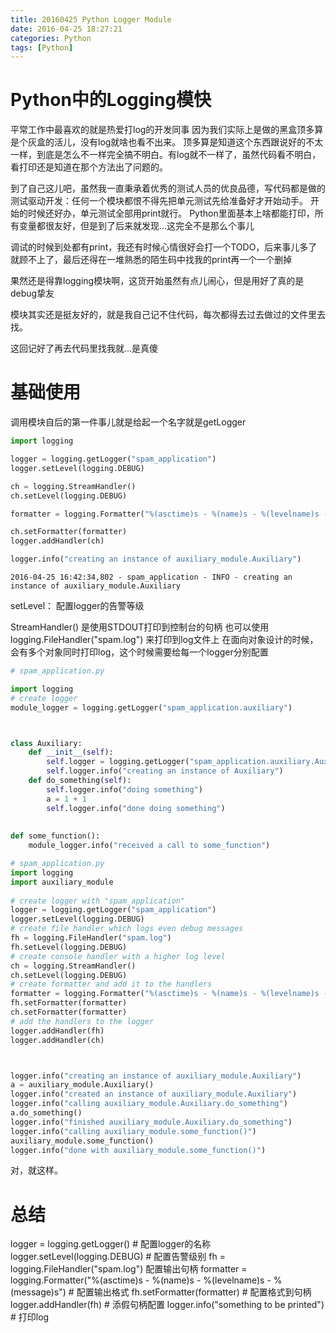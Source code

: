 ```yaml
---
title: 20160425 Python Logger Module
date: 2016-04-25 18:27:21
categories: Python
tags: [Python]
---
```




# Python中的Logging模快

平常工作中最喜欢的就是热爱打log的开发同事
因为我们实际上是做的黑盒顶多算是个灰盒的活儿，没有log就啥也看不出来。
顶多算是知道这个东西跟说好的不太一样，到底是怎么不一样完全搞不明白。有log就不一样了，虽然代码看不明白，看打印还是知道在那个方法出了问题的。

到了自己这儿吧，虽然我一直秉承着优秀的测试人员的优良品德，写代码都是做的测试驱动开发：任何一个模块都恨不得先把单元测试先给准备好才开始动手。
开始的时候还好办，单元测试全部用print就行。
Python里面基本上啥都能打印，所有变量都很友好，但是到了后来就发现...这完全不是那么个事儿

调试的时候到处都有print，我还有时候心情很好会打一个TODO，后来事儿多了就顾不上了，最后还得在一堆熟悉的陌生码中找我的print再一个一个删掉

果然还是得靠logging模块啊，这货开始虽然有点儿闹心，但是用好了真的是debug挚友

模块其实还是挺友好的，就是我自己记不住代码，每次都得去过去做过的文件里去找。

这回记好了再去代码里找我就...是真傻

# 基础使用
调用模块自后的第一件事儿就是给起一个名字就是getLogger


```python
import logging    

logger = logging.getLogger("spam_application")  
logger.setLevel(logging.DEBUG) 

ch = logging.StreamHandler()  
ch.setLevel(logging.DEBUG) 

formatter = logging.Formatter("%(asctime)s - %(name)s - %(levelname)s - %(message)s")  

ch.setFormatter(formatter)  
logger.addHandler(ch)  

logger.info("creating an instance of auxiliary_module.Auxiliary") 
```

    2016-04-25 16:42:34,802 - spam_application - INFO - creating an instance of auxiliary_module.Auxiliary
    
<!--more-->

setLevel： 配置logger的告警等级

StreamHandler() 是使用STDOUT打印到控制台的句柄
也可以使用 logging.FileHandler("spam.log")  来打印到log文件上
在面向对象设计的时候，会有多个对象同时打印log，这个时候需要给每一个logger分别配置

```python
# spam_application.py

import logging
# create logger
module_logger = logging.getLogger("spam_application.auxiliary")



class Auxiliary:
    def __init__(self):
        self.logger = logging.getLogger("spam_application.auxiliary.Auxiliary")
        self.logger.info("creating an instance of Auxiliary")
    def do_something(self):
        self.logger.info("doing something")
        a = 1 + 1
        self.logger.info("done doing something")
        
        
def some_function():
    module_logger.info("received a call to some_function")

```


```python
# spam_application.py
import logging    
import auxiliary_module
    
# create logger with "spam_application"  
logger = logging.getLogger("spam_application")  
logger.setLevel(logging.DEBUG)  
# create file handler which logs even debug messages  
fh = logging.FileHandler("spam.log")  
fh.setLevel(logging.DEBUG)  
# create console handler with a higher log level  
ch = logging.StreamHandler()  
ch.setLevel(logging.DEBUG)  
# create formatter and add it to the handlers  
formatter = logging.Formatter("%(asctime)s - %(name)s - %(levelname)s - %(message)s")  
fh.setFormatter(formatter)  
ch.setFormatter(formatter)  
# add the handlers to the logger  
logger.addHandler(fh)  
logger.addHandler(ch)  



logger.info("creating an instance of auxiliary_module.Auxiliary")  
a = auxiliary_module.Auxiliary()  
logger.info("created an instance of auxiliary_module.Auxiliary")  
logger.info("calling auxiliary_module.Auxiliary.do_something")  
a.do_something()  
logger.info("finished auxiliary_module.Auxiliary.do_something")  
logger.info("calling auxiliary_module.some_function()")  
auxiliary_module.some_function()  
logger.info("done with auxiliary_module.some_function()")
```

对，就这样。

# 总结

logger = logging.getLogger() # 配置logger的名称
logger.setLevel(logging.DEBUG) # 配置告警级别
fh = logging.FileHandler("spam.log") 配置输出句柄
formatter = logging.Formatter("%(asctime)s - %(name)s - %(levelname)s - %(message)s")  # 配置输出格式
fh.setFormatter(formatter)  # 配置格式到句柄
logger.addHandler(fh) # 添假句柄配置
logger.info("something to be printed") # 打印log

